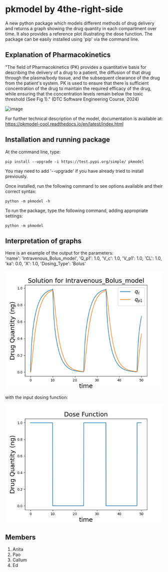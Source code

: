 # pkmodel by 4the-right-side

A new python package which models different methods of drug delivery and returns a graph  showing the drug quantity in each compartment over time.  It also provides a reference plot illustrating the dose function. The package can be easily installed using 'pip' via the command line. 


## Explanation of Pharmacokinetics

"The field of Pharmacokinetics (PK) provides a quantitative basis for describing the delivery of a drug to a patient, the diffusion of that drug through the plasma/body tissue, and the subsequent clearance of the drug from the patient's system. PK is used to ensure that there is sufficient concentration of the drug to maintain the required efficacy of the drug, while ensuring that the concentration levels remain below the toxic threshold (See Fig 1)." (DTC Software Engineering Course, 2024)

![image](https://github.com/user-attachments/assets/05f30c68-509f-4ad3-86b5-e6dd1e5979ce)


For further technical description of the model, documentation is available at: https://pkmodel-cool.readthedocs.io/en/latest/index.html


## Installation and running package

At the command line, type:

    pip install --upgrade -i https://test.pypi.org/simple/ pkmodel 

You may need to add '--upgrade' if you have already tried to install previously.

Once installed, run the following command to see options available and their correct syntax:

    python -m pkmodel -h


To run the package, type the following command, adding appropriate settings:

    python -m pkmodel 


## Interpretation of graphs

Here is an example of the output for the parameters:     
    'name': 'Intravenous_Bolus_model',
    'Q_p1': 1.0,
    'V_c': 1.0,
    'V_p1': 1.0,
    'CL': 1.0,
    'ka': 0.0,
    'X': 1.0,
    'Dosing_Type': 'Bolus'

![image](pkmodel/tests/Intravenous_Bolus_model.png)   

with the input dosing function:

![image](pkmodel/tests/dose_function.png)


## Members
1. Anita 
2. Pao
3. Callum
4. Ed
